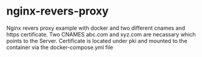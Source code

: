 # nginx-revers-proxy
  Nginx revers proxy example with docker and two different cnames and https certificate.
  Two CNAMES abc.com and xyz.com are necassary which points to the Server.
  Certificate is located under pki and mounted to the container via the docker-compose.yml file
